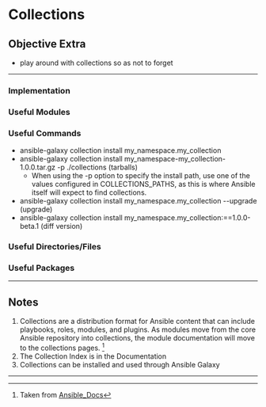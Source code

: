 # Collections

## Objective Extra
* play around with collections so as not to forget

---

### Implementation

### Useful Modules

### Useful Commands
* ansible-galaxy collection install my_namespace.my_collection
* ansible-galaxy collection install my_namespace-my_collection-1.0.0.tar.gz -p ./collections (tarballs)
	* When using the -p option to specify the install path, use one of the values configured in COLLECTIONS_PATHS, as this is where Ansible itself will expect to find collections.
* ansible-galaxy collection install my_namespace.my_collection --upgrade (upgrade)
* ansible-galaxy collection install my_namespace.my_collection:==1.0.0-beta.1 (diff version)

### Useful Directories/Files

### Useful Packages

---

## Notes
1. Collections are a distribution format for Ansible content that can include playbooks, roles, modules, and plugins. As modules move from the core Ansible repository into collections, the module documentation will move to the collections pages. [^collections]
2. The Collection Index is in the Documentation
3. Collections can be installed and used through Ansible Galaxy

---
[^collections]: Taken from [Ansible_Docs](https://docs.ansible.com/ansible/latest/user_guide/collections_using.html)
